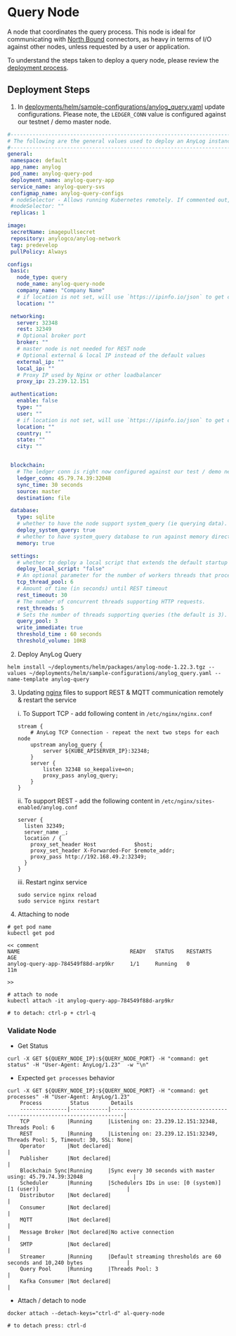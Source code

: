 # Query Node
A node that coordinates the query process. This node is ideal for communicating with [North Bound](../../northbound%20connectors) 
connectors, as heavy in terms of I/O against other nodes, unless requested by a user or application. 

To understand the steps taken to deploy a query node, please review the [deployment process](query_node_deployment_process.md). 

## Deployment Steps
1. In [deployments/helm/sample-configurations/anylog_query.yaml](https://github.com/AnyLog-co/deployments/blob/master/helm/sample-configurations/anylog_query.yml) 
update configurations. Please note, the `LEDGER_CONN` value is configured against our testnet / demo master node.  
```yaml
#-----------------------------------------------------------------------------------------------------------------------
# The following are the general values used to deploy an AnyLog instance of type: Query | AnyLog version: predevelop
#-----------------------------------------------------------------------------------------------------------------------
general:
 namespace: default
 app_name: anylog
 pod_name: anylog-query-pod
 deployment_name: anylog-query-app
 service_name: anylog-query-svs
 configmap_name: anylog-query-configs
 # nodeSelector - Allows running Kubernetes remotely. If commented out, code will ignore it
 #nodeSelector: ""
 replicas: 1

image:
 secretName: imagepullsecret
 repository: anylogco/anylog-network
 tag: predevelop
 pullPolicy: Always

configs:
 basic:
   node_type: query
   node_name: anylog-query-node
   company_name: "Company Name"
   # if location is not set, will use `https://ipinfo.io/json` to get coordinates
   location: ""

 networking:
   server: 32348
   rest: 32349
   # Optional broker port
   broker: ""
   # master node is not needed for REST node
   # Optional external & local IP instead of the default values
   external_ip: ""
   local_ip: ""
   # Proxy IP used by Nginx or other loadbalancer
   proxy_ip: 23.239.12.151

 authentication:
   enable: false
   type: ""
   user: ""
   # if location is not set, will use `https://ipinfo.io/json` to get coordinates
   location: ""
   country: ""
   state: ""
   city: ""


 blockchain:
   # The ledger conn is right now configured against our test / demo network - please update to utilize against your own network.
   ledger_conn: 45.79.74.39:32048
   sync_time: 30 seconds
   source: master
   destination: file

 database:
   type: sqlite
   # whether to have the node support system_query (ie querying data).
   deploy_system_query: true
   # whether to have system_query database to run against memory directly
   memory: true

 settings:
   # whether to deploy a local script that extends the default startup script
   deploy_local_script: "false"
   # An optional parameter for the number of workers threads that process requests which are send to the provided IP and Port.
   tcp_thread_pool: 6
   # Amount of time (in seconds) until REST timeout
   rest_timeout: 30
   # The number of concurrent threads supporting HTTP requests.
   rest_threads: 5
   # Sets the number of threads supporting queries (the default is 3).
   query_pool: 3
   write_immediate: true
   threshold_time : 60 seconds
   threshold_volume: 10KB
```

2. Deploy AnyLog Query 
```shell
helm install ~/deployments/helm/packages/anylog-node-1.22.3.tgz --values ~/deployments/helm/sample-configurations/anylog_query.yaml --name-template anylog-query
```

3. Updating [nginx](../Networking/nginx.md) files to support REST & MQTT communication remotely & restart the service

   i. To Support TCP - add following content in `/etc/nginx/nginx.conf`
   
   ```editorconfig
   stream {
       # AnyLog TCP Connection - repeat the next two steps for each node
       upstream anylog_query {
           server ${KUBE_APISERVER_IP}:32348;
       }
       server {
           listen 32348 so_keepalive=on;
           proxy_pass anylog_query;
       }
   }
   ```
   ii. To support REST - add the following content in `/etc/nginx/sites-enabled/anylog.conf`
   ```editorconfig
   server {
     listen 32349;
     server_name _;
     location / {
       proxy_set_header Host            $host;
       proxy_set_header X-Forwarded-For $remote_addr;
       proxy_pass http://192.168.49.2:32349;
     }
   }
   ```
   iii. Restart nginx service
   ```shell
   sudo service nginx reload
   sudo service nginx restart 
   ```
   
4. Attaching to node 
```shell
# get pod name 
kubectl get pod

<< comment 
NAME                                   READY   STATUS    RESTARTS   AGE
anylog-query-app-784549f88d-arp9kr     1/1     Running   0          11m

>>

# attach to node 
kubectl attach -it anylog-query-app-784549f88d-arp9kr

# to detach: ctrl-p + ctrl-q
```

### Validate Node 
* Get Status
```shell
curl -X GET ${QUERY_NODE_IP}:${QUERY_NODE_PORT} -H "command: get status" -H "User-Agent: AnyLog/1.23"  -w "\n"
```
* Expected `get processes` behavior
```shell
curl -X GET ${QUERY_NODE_IP}:${QUERY_NODE_PORT} -H "command: get processes" -H "User-Agent: AnyLog/1.23" 
    Process         Status       Details                                                                    
    ---------------|------------|--------------------------------------------------------------------------|
    TCP            |Running     |Listening on: 23.239.12.151:32348, Threads Pool: 6                        |
    REST           |Running     |Listening on: 23.239.12.151:32349, Threads Pool: 5, Timeout: 30, SSL: None|
    Operator       |Not declared|                                                                          |
    Publisher      |Not declared|                                                                          |
    Blockchain Sync|Running     |Sync every 30 seconds with master using: 45.79.74.39:32048                |
    Scheduler      |Running     |Schedulers IDs in use: [0 (system)] [1 (user)]                            |
    Distributor    |Not declared|                                                                          |
    Consumer       |Not declared|                                                                          |
    MQTT           |Not declared|                                                                          |
    Message Broker |Not declared|No active connection                                                      |
    SMTP           |Not declared|                                                                          |
    Streamer       |Running     |Default streaming thresholds are 60 seconds and 10,240 bytes              |
    Query Pool     |Running     |Threads Pool: 3                                                           |
    Kafka Consumer |Not declared|                                                                          |
```
* Attach / detach to node 
```shell
docker attach --detach-keys="ctrl-d" al-query-node

# to detach press: ctrl-d
```
